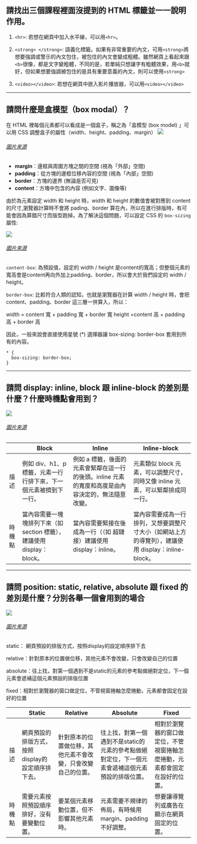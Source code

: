 ## **請找出三個課程裡面沒提到的 HTML 標籤並一一說明作用。**
1. `<hr>`: 若想在網頁中加入水平線，可以用`<hr>`。

2.  `<strong> </strong>`: 語義化標籤。如果有非常重要的內文，可用`<strong>`將想要強調或警示的內文包住，被包住的內文會變成粗體。雖然網頁上看起來跟`<b>`很像，都是文字變粗體，不同的是，若單純只想讓字有粗體效果，用`<b>`就好，但如果想要強調被包住的是具有重要意義的內文，則可以使用`<strong>`

3.  `<video></video>`: 若想在網頁中嵌入影片播放器，可以用`<video></video>`



---


## **請問什麼是盒模型（box modal）？**

在 HTML 裡每個元素都可以看成是一個盒子，稱之為「盒模型 (box model) 」可以用 CSS 調整盒子的屬性（width、height、padding、margin）
![](https://i.imgur.com/dX2iT9a.png)
###### [圖片來源](https://reurl.cc/pRDma)
* **margin**：邊框與周圍方塊之間的空間 (視為「外部」空間)
* **padding**：從方塊的邊框位移內容的空間 (視為「內部」空間)
* **border**：方塊的邊界 (無論是否可見)
* **content**：方塊中包含的內容 (例如文字、圖像等)

由於為元素設定 width 和 height 時，width 和 height 的數值會被對應到 content 的尺寸,瀏覽器計算時不會將 pading、border 算在內，所以在進行排版時，有可能會因為算錯尺寸而版型跑掉。為了解決這個問題，可以設定 CSS 的 `box-sizing`屬性:


![](https://i.imgur.com/inEcOSX.png)
###### [圖片來源]( https://reurl.cc/6RgyM)

`content-box`: 為預設值，設定的 width / height 是content的寬高；但整個元素的寬高會是content再向外加上padding、border，所以會大於我們設定的 width / height。

`border-box`: 比較符合人類的認知，也就是瀏覽器在計算 width / height 時，會把 content、padding、border 這三層一併算入，所以：

width = content 寬 + padding 寬 + border 寬
height =content 高 + padding 高 + border 高 


因此，一般來說會直接使用星號 (*) 選擇器讓 box-sizing: border-box 套用到所有的內容。

```
* {
  box-sizing: border-box;
}
```

---


## **請問 display: inline, block 跟 inline-block 的差別是什麼？什麼時機點會用到？**

![](https://i.imgur.com/IJl1WBB.png)
###### [圖片來源](https://reurl.cc/vxnqj)



|  | **Block** | **Inline** | **Inline-block** |
| -------- | -------- | -------- | -------- | 
| 描述     | 例如 div、h1、p 標籤，元素一行行排下來，下一個元素被擠到下一行。     | 例如 a 標籤，後面的元素會緊鄰在這一行的後頭。inline 元素的寬度和高度是由內容決定的，無法隨意改變。     | 元素類似 block 元素，可以調整尺寸，同時又像 inline 元素，可以緊鄰排成同一行。     |
| 時機點 | 當內容需要一塊塊排列下來（如 section 標籤），建議使用 display：block。 | 當內容需要緊接在後成為一行（（如 超鏈接）建議使用 display：inline。 | 當內容需要成為一行排列，又想要調整尺寸大小（如網站上方的導覽列），建議使用 display：inline-block。 | 


---

## **請問 position: static, relative, absolute 跟 fixed 的差別是什麼？分別各舉一個會用到的場合**

![](https://i.imgur.com/iVyo5Vg.png)
###### [圖片來源](https://internetingishard.com/html-and-css/advanced-positioning/)

static： 網頁預設的排版方式，按照display的設定順序排下去

relative：針對原本的位置做位移，其他元素不會改變，只會改變自己的位置

absolute：往上找，對第一個遇到不是static的元素的參考點做絕對定位，下一個元素會遞補這個元素預設的排版位置

fixed：相對於瀏覽器的窗口做定位，不管視窗捲軸怎麼捲動，元素都會固定在設好的位置



|  | **Static** | **Relative** | **Absolute** | **Fixed** 
| -------- | -------- | -------- | -------- | -------- |
| 描述     | 網頁預設的排版方式，按照display的設定順序排下去。     | 針對原本的位置做位移，其他元素不會改變，只會改變自己的位置。     | 往上找，對第一個遇到不是static的元素的參考點做絕對定位，下一個元素會遞補這個元素預設的排版位置。|相對於瀏覽器的窗口做定位，不管視窗捲軸怎麼捲動，元素都會固定在設好的位置。
| 時機點 | 需要元素按照預設順序排好，沒有要變動位置。 | 要某個元素移動位置，但不影響其他元素時。 | 元素需要不規律的佈局，有時候用margin、padding不好調整。 | 想要讓導覽列或廣告在顯示在網頁固定的位置。
